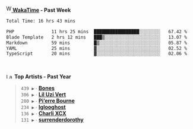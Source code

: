 <img src="https://github.com/dxnter/dxnter/assets/17434202/67b21fa4-d36d-46f9-9dec-f23d976b00ef" alt="WakaTime Logo" width="14" height="18"/><a href="https://wakatime.com/@dxnter" target="_blank"><strong> WakaTime</strong></a><strong> - Past Week</strong>

<!--START_SECTION:waka-->

```txt
Total Time: 16 hrs 43 mins

PHP              11 hrs 25 mins  █████████████████░░░░░░░░   67.42 %
Blade Template   2 hrs 12 mins   ███▒░░░░░░░░░░░░░░░░░░░░░   13.07 %
Markdown         59 mins         █▒░░░░░░░░░░░░░░░░░░░░░░░   05.87 %
YAML             25 mins         ▓░░░░░░░░░░░░░░░░░░░░░░░░   02.52 %
TypeScript       20 mins         ▓░░░░░░░░░░░░░░░░░░░░░░░░   02.06 %
```

<!--END_SECTION:waka-->

<br/>

<!--START_LASTFM_ARTISTS:{"period": "12month", "rows": 6}-->
<a href="https://last.fm" target="_blank"><img src="https://user-images.githubusercontent.com/17434202/215290617-e793598d-d7c9-428f-9975-156db1ba89cc.svg" alt="Last.fm Logo" width="18" height="13"/></a> **Top Artists - Past Year**

> `439 ▶️` ∙ **[Bones](https://www.last.fm/music/Bones)**<br/>
> `306 ▶️` ∙ **[Lil Uzi Vert](https://www.last.fm/music/Lil+Uzi+Vert)**<br/>
> `280 ▶️` ∙ **[Pi’erre Bourne](https://www.last.fm/music/Pi%E2%80%99erre+Bourne)**<br/>
> `234 ▶️` ∙ **[Iglooghost](https://www.last.fm/music/Iglooghost)**<br/>
> `136 ▶️` ∙ **[Charli XCX](https://www.last.fm/music/Charli+XCX)**<br/>
> `131 ▶️` ∙ **[surrenderdorothy](https://www.last.fm/music/surrenderdorothy)**<br/>
<!--END_LASTFM_ARTISTS-->
